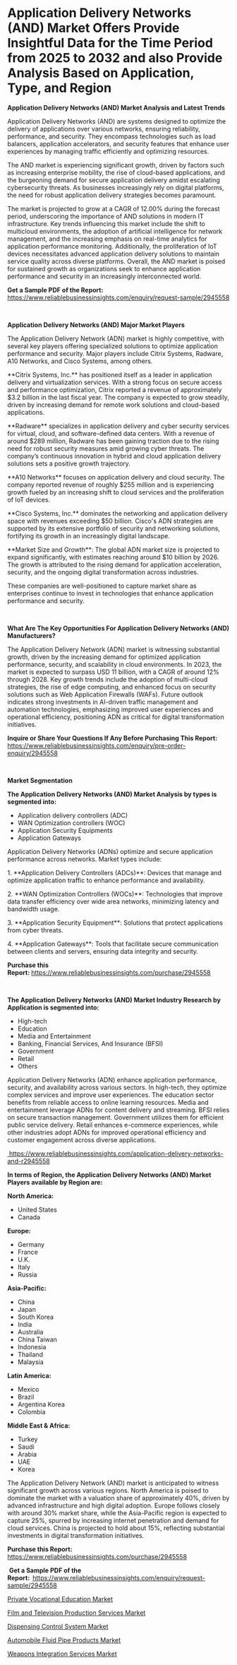 <p><h1>Application Delivery Networks (AND) Market Offers Provide Insightful Data for the Time Period from 2025 to 2032 and also Provide Analysis Based on Application, Type, and Region</h1></p><p><strong>Application Delivery Networks (AND) Market Analysis and Latest Trends</strong></p>
<p><p>Application Delivery Networks (AND) are systems designed to optimize the delivery of applications over various networks, ensuring reliability, performance, and security. They encompass technologies such as load balancers, application accelerators, and security features that enhance user experiences by managing traffic efficiently and optimizing resources. </p><p>The AND market is experiencing significant growth, driven by factors such as increasing enterprise mobility, the rise of cloud-based applications, and the burgeoning demand for secure application delivery amidst escalating cybersecurity threats. As businesses increasingly rely on digital platforms, the need for robust application delivery strategies becomes paramount. </p><p>The market is projected to grow at a CAGR of 12.00% during the forecast period, underscoring the importance of AND solutions in modern IT infrastructure. Key trends influencing this market include the shift to multicloud environments, the adoption of artificial intelligence for network management, and the increasing emphasis on real-time analytics for application performance monitoring. Additionally, the proliferation of IoT devices necessitates advanced application delivery solutions to maintain service quality across diverse platforms. Overall, the AND market is poised for sustained growth as organizations seek to enhance application performance and security in an increasingly interconnected world.</p></p>
<p><strong>Get a Sample PDF of the Report:&nbsp;</strong> <a href="https://www.reliablebusinessinsights.com/enquiry/request-sample/2945558?utm_campaign=1119&utm_medium=2&utm_source=Github&utm_content=ia&utm_term=11032025&utm_id=application-delivery-networks-and">https://www.reliablebusinessinsights.com/enquiry/request-sample/2945558</a></p>
<p>&nbsp;</p>
<p><strong>Application Delivery Networks (AND) Major Market Players</strong></p>
<p><p>The Application Delivery Network (ADN) market is highly competitive, with several key players offering specialized solutions to optimize application performance and security. Major players include Citrix Systems, Radware, A10 Networks, and Cisco Systems, among others.</p><p>**Citrix Systems, Inc.** has positioned itself as a leader in application delivery and virtualization services. With a strong focus on secure access and performance optimization, Citrix reported a revenue of approximately $3.2 billion in the last fiscal year. The company is expected to grow steadily, driven by increasing demand for remote work solutions and cloud-based applications.</p><p>**Radware** specializes in application delivery and cyber security services for virtual, cloud, and software-defined data centers. With a revenue of around $289 million, Radware has been gaining traction due to the rising need for robust security measures amid growing cyber threats. The company’s continuous innovation in hybrid and cloud application delivery solutions sets a positive growth trajectory.</p><p>**A10 Networks** focuses on application delivery and cloud security. The company reported revenue of roughly $255 million and is experiencing growth fueled by an increasing shift to cloud services and the proliferation of IoT devices.</p><p>**Cisco Systems, Inc.** dominates the networking and application delivery space with revenues exceeding $50 billion. Cisco's ADN strategies are supported by its extensive portfolio of security and networking solutions, fortifying its growth in an increasingly digital landscape.</p><p>**Market Size and Growth**: The global ADN market size is projected to expand significantly, with estimates reaching around $10 billion by 2026. The growth is attributed to the rising demand for application acceleration, security, and the ongoing digital transformation across industries.</p><p>These companies are well-positioned to capture market share as enterprises continue to invest in technologies that enhance application performance and security.</p></p>
<p>&nbsp;</p>
<p><strong>What Are The Key Opportunities For Application Delivery Networks (AND) Manufacturers?</strong></p>
<p><p>The Application Delivery Network (ADN) market is witnessing substantial growth, driven by the increasing demand for optimized application performance, security, and scalability in cloud environments. In 2023, the market is expected to surpass USD 11 billion, with a CAGR of around 12% through 2028. Key growth trends include the adoption of multi-cloud strategies, the rise of edge computing, and enhanced focus on security solutions such as Web Application Firewalls (WAFs). Future outlook indicates strong investments in AI-driven traffic management and automation technologies, emphasizing improved user experiences and operational efficiency, positioning ADN as critical for digital transformation initiatives.</p></p>
<p><strong>Inquire or Share Your Questions If Any Before Purchasing This Report:</strong> <a href="https://www.reliablebusinessinsights.com/enquiry/pre-order-enquiry/2945558?utm_campaign=1119&utm_medium=2&utm_source=Github&utm_content=ia&utm_term=11032025&utm_id=application-delivery-networks-and">https://www.reliablebusinessinsights.com/enquiry/pre-order-enquiry/2945558</a></p>
<p>&nbsp;</p>
<p><strong>Market Segmentation</strong></p>
<p><strong>The Application Delivery Networks (AND) Market Analysis by types is segmented into:</strong></p>
<p><ul><li>Application delivery controllers (ADC)</li><li>WAN Optimization controllers (WOC)</li><li>Application Security Equipments</li><li>Application Gateways</li></ul></p>
<p><p>Application Delivery Networks (ADNs) optimize and secure application performance across networks. Market types include:</p><p>1. **Application Delivery Controllers (ADCs)**: Devices that manage and optimize application traffic to enhance performance and availability.</p><p>2. **WAN Optimization Controllers (WOCs)**: Technologies that improve data transfer efficiency over wide area networks, minimizing latency and bandwidth usage.</p><p>3. **Application Security Equipment**: Solutions that protect applications from cyber threats.</p><p>4. **Application Gateways**: Tools that facilitate secure communication between clients and servers, ensuring data integrity and security.</p></p>
<p><strong>Purchase this Report:&nbsp;</strong><a href="https://www.reliablebusinessinsights.com/purchase/2945558?utm_campaign=1119&utm_medium=2&utm_source=Github&utm_content=ia&utm_term=11032025&utm_id=application-delivery-networks-and">https://www.reliablebusinessinsights.com/purchase/2945558</a></p>
<p>&nbsp;</p>
<p><strong>The Application Delivery Networks (AND) Market Industry Research by Application is segmented into:</strong></p>
<p><ul><li>High-tech</li><li>Education</li><li>Media and Entertainment</li><li>Banking, Financial Services, And Insurance (BFSI)</li><li>Government</li><li>Retail</li><li>Others</li></ul></p>
<p><p>Application Delivery Networks (ADN) enhance application performance, security, and availability across various sectors. In high-tech, they optimize complex services and improve user experiences. The education sector benefits from reliable access to online learning resources. Media and entertainment leverage ADNs for content delivery and streaming. BFSI relies on secure transaction management. Government utilizes them for efficient public service delivery. Retail enhances e-commerce experiences, while other industries adopt ADNs for improved operational efficiency and customer engagement across diverse applications.</p></p>
<p><a href="https://www.reliablebusinessinsights.com/application-delivery-networks-and-r2945558?utm_campaign=1119&utm_medium=2&utm_source=Github&utm_content=ia&utm_term=11032025&utm_id=application-delivery-networks-and">&nbsp;https://www.reliablebusinessinsights.com/application-delivery-networks-and-r2945558</a></p>
<p><strong>In terms of Region, the Application Delivery Networks (AND) Market Players available by Region are:</strong></p>
<p>
    <p> <strong> North America: </strong>
        <ul>
            <li>United States</li>
            <li>Canada</li>
        </ul>
        </p> 
    <p> <strong> Europe: </strong>
        <ul>
            <li>Germany</li>
            <li>France</li>
            <li>U.K.</li>
            <li>Italy</li>
            <li>Russia</li>
        </ul>
        </p> 
    <p> <strong> Asia-Pacific: </strong>
        <ul>
            <li>China</li>
            <li>Japan</li>
            <li>South Korea</li>
            <li>India</li>
            <li>Australia</li>
            <li>China Taiwan</li>
            <li>Indonesia</li>
            <li>Thailand</li>
            <li>Malaysia</li>
        </ul>
        </p> 
    <p> <strong> Latin America: </strong>
        <ul>
            <li>Mexico</li>
            <li>Brazil</li>
            <li>Argentina Korea</li>
            <li>Colombia</li>
        </ul>
        </p> 
    <p> <strong> Middle East & Africa: </strong>
        <ul>
            <li>Turkey</li>
            <li>Saudi</li>
            <li>Arabia</li>
            <li>UAE</li>
            <li>Korea</li>
        </ul>
    </p>
    </p>
<p><p>The Application Delivery Network (AND) market is anticipated to witness significant growth across various regions. North America is poised to dominate the market with a valuation share of approximately 40%, driven by advanced infrastructure and high digital adoption. Europe follows closely with around 30% market share, while the Asia-Pacific region is expected to capture 25%, spurred by increasing internet penetration and demand for cloud services. China is projected to hold about 15%, reflecting substantial investments in digital transformation initiatives.</p></p>
<p><strong>Purchase this Report: </strong><a href="https://www.reliablebusinessinsights.com/purchase/2945558?utm_campaign=1119&utm_medium=2&utm_source=Github&utm_content=ia&utm_term=11032025&utm_id=application-delivery-networks-and">https://www.reliablebusinessinsights.com/purchase/2945558</a></p>
<p>&nbsp;<strong>Get a Sample PDF of the Report:&nbsp;&nbsp;</strong><a href="https://www.reliablebusinessinsights.com/enquiry/request-sample/2945558?utm_campaign=1119&utm_medium=2&utm_source=Github&utm_content=ia&utm_term=11032025&utm_id=application-delivery-networks-and">https://www.reliablebusinessinsights.com/enquiry/request-sample/2945558</a></p>
<p><strong></strong></p>
<p><p><a href="https://github.com/jerhoskinson197676/Market-Research-Report-List-1/blob/main/private-vocational-education-market.md?utm_campaign=1119&utm_medium=2&utm_source=Github&utm_content=ia&utm_term=11032025&utm_id=application-delivery-networks-and">Private Vocational Education Market</a></p><p><a href="https://github.com/alawnhvicay/Market-Research-Report-List-1/blob/main/film-and-television-production-services-market.md?utm_campaign=1119&utm_medium=2&utm_source=Github&utm_content=ia&utm_term=11032025&utm_id=application-delivery-networks-and">Film and Television Production Services Market</a></p><p><a href="https://github.com/YashRP12/Market-Research-Report-List-7/blob/main/dispensing-control-system-market.md?utm_campaign=1119&utm_medium=2&utm_source=Github&utm_content=ia&utm_term=11032025&utm_id=application-delivery-networks-and">Dispensing Control System Market</a></p><p><a href="https://github.com/JosephineMcguire65/Market-Research-Report-List-2/blob/main/automobile-fluid-pipe-products-market.md?utm_campaign=1119&utm_medium=2&utm_source=Github&utm_content=ia&utm_term=11032025&utm_id=application-delivery-networks-and">Automobile Fluid Pipe Products Market</a></p><p><a href="https://github.com/wraggfomath/Market-Research-Report-List-1/blob/main/weapons-integration-services-market.md?utm_campaign=1119&utm_medium=2&utm_source=Github&utm_content=ia&utm_term=11032025&utm_id=application-delivery-networks-and">Weapons Integration Services Market</a></p></p>